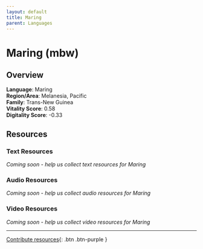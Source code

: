 ```yaml
---
layout: default
title: Maring
parent: Languages
---
```


# Maring (mbw)

## Overview

**Language**: Maring  
**Region/Area**: Melanesia, Pacific  
**Family**: Trans-New Guinea  
**Vitality Score**: 0.58  
**Digitality Score**: -0.33  

## Resources

### Text Resources
*Coming soon - help us collect text resources for Maring*

### Audio Resources
*Coming soon - help us collect audio resources for Maring*

### Video Resources
*Coming soon - help us collect video resources for Maring*

---

[Contribute resources](https://fairtrain.github.io/){: .btn .btn-purple }

